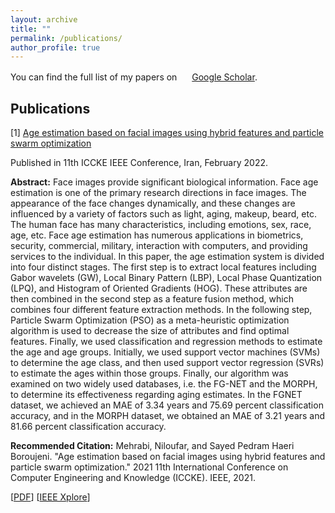 ```yaml
---
layout: archive
title: ""
permalink: /publications/
author_profile: true
---
```


You can find the full list of my papers on <img src="https://upload.wikimedia.org/wikipedia/commons/c/c7/Google_Scholar_logo.svg" width="16" height="16"> [Google Scholar](https://scholar.google.com/citations?user=RL_CijgAAAAJ&hl=en&oi=ao).

Publications
---------------------

[1] [Age estimation based on facial images using hybrid features and particle swarm optimization](https://ieeexplore.ieee.org/abstract/document/9721496)

Published in 11th ICCKE IEEE Conference, Iran, February 2022.

**Abstract:** Face images provide significant biological information. Face age estimation is one of the primary research directions in face images. The appearance of the face changes dynamically, and these changes are influenced by a variety of factors such as light, aging, makeup, beard, etc. The human face has many characteristics, including emotions, sex, race, age, etc. Face age estimation has numerous applications in biometrics, security, commercial, military, interaction with computers, and providing services to the individual. In this paper, the age estimation system is divided into four distinct stages. The first step is to extract local features including Gabor wavelets (GW), Local Binary Pattern (LBP), Local Phase Quantization (LPQ), and Histogram of Oriented Gradients (HOG). These attributes are then combined in the second step as a feature fusion method, which combines four different feature extraction methods. In the following step, Particle Swarm Optimization (PSO) as a meta-heuristic optimization algorithm is used to decrease the size of attributes and find optimal features. Finally, we used classification and regression methods to estimate the age and age groups. Initially, we used support vector machines (SVMs) to determine the age class, and then used support vector regression (SVRs) to estimate the ages within those groups. Finally, our algorithm was examined on two widely used databases, i.e. the FG-NET and the MORPH, to determine its effectiveness regarding aging estimates. In the FGNET dataset, we achieved an MAE of 3.34 years and 75.69 percent classification accuracy, and in the MORPH dataset, we obtained an MAE of 3.21 years and 81.66 percent classification accuracy.

**Recommended Citation:** Mehrabi, Niloufar, and Sayed Pedram Haeri Boroujeni. "Age estimation based on facial images using hybrid features and particle swarm optimization." 2021 11th International Conference on Computer Engineering and Knowledge (ICCKE). IEEE, 2021. 

[[PDF](http://pedramhaeri.github.io/files/Paper1.pdf)] [[IEEE Xplore](https://ieeexplore.ieee.org/abstract/document/9721496)]
